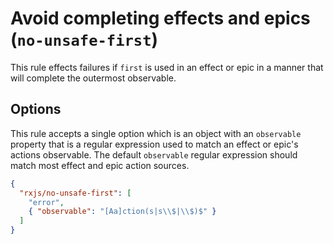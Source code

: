 # Avoid completing effects and epics (`no-unsafe-first`)

This rule effects failures if `first` is used in an effect or epic in a manner that will complete the outermost observable.

## Options

This rule accepts a single option which is an object with an `observable` property that is a regular expression used to match an effect or epic's actions observable. The default `observable` regular expression should match most effect and epic action sources.

```json
{
  "rxjs/no-unsafe-first": [
    "error",
    { "observable": "[Aa]ction(s|s\\$|\\$)$" }
  ]
}
```
